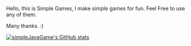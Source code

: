 Hello, this is Simple Games, I make simple games for fun. Feel Free to use any of them.

Many thanks. :)

[![simpleJavaGame's GitHub stats](https://github-readme-stats.vercel.app/api?organisation=simpleJavaGames&show_icons=true&theme=dracula)](https://github.com/SCHOOLACCOUNT32)
